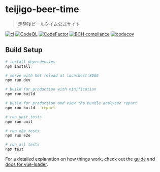# teijigo-beer-time

> 定時後ビールタイム公式サイト

[![ci](https://github.com/makowis/teijigo-beer-time/actions/workflows/ci.yml/badge.svg)](https://github.com/makowis/teijigo-beer-time/actions/workflows/ci.yml)
[![CodeQL](https://github.com/makowis/teijigo-beer-time/actions/workflows/codeql-analysis.yml/badge.svg)](https://github.com/makowis/teijigo-beer-time/actions/workflows/codeql-analysis.yml)
[![CodeFactor](https://www.codefactor.io/repository/github/makowis/teijigo-beer-time/badge)](https://www.codefactor.io/repository/github/makowis/teijigo-beer-time)
[![BCH compliance](https://bettercodehub.com/edge/badge/makowis/teijigo-beer-time?branch=master)](https://bettercodehub.com/)
[![codecov](https://codecov.io/gh/makowis/teijigo-beer-time/branch/master/graph/badge.svg)](https://codecov.io/gh/makowis/teijigo-beer-time)

## Build Setup

```bash
# install dependencies
npm install

# serve with hot reload at localhost:8080
npm run dev

# build for production with minification
npm run build

# build for production and view the bundle analyzer report
npm run build --report

# run unit tests
npm run unit

# run e2e tests
npm run e2e

# run all tests
npm test
```

For a detailed explanation on how things work, check out the [guide](http://vuejs-templates.github.io/webpack/) and [docs for vue-loader](http://vuejs.github.io/vue-loader).
